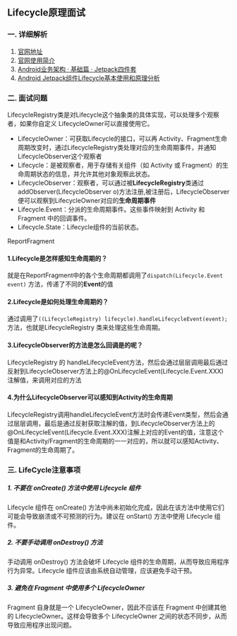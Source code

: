 ## Lifecycle原理面试

### 一. 详细解析

1. [官网地址](https://developer.android.google.cn/jetpack/androidx/releases/lifecycle#2.5.1)
2. [官网使用简介](https://developer.android.google.cn/topic/libraries/architecture/lifecycle)
3. [Android业务架构 · 基础篇 · Jetpack四件套](https://juejin.cn/post/7207263350487924773#heading-15)
4. [Android Jetpack组件Lifecycle基本使用和原理分析](https://juejin.cn/post/6865568507698872328#heading-7)

### 二. 面试问题

LifecycleRegistry类是对Lifecycle这个抽象类的具体实现，可以处理多个观察者，如果你自定义 LifecycleOwner可以直接使用它。

* LifecycleOwner：可获取Lifecycle的接口，可以再 Activity、Fragment生命周期改变时，通过LifecycleRegistry类处理对应的生命周期事件，并通知 LifecycleObserver这个观察者
* Lifecycle：是被观察者，用于存储有关组件（如 Activity 或 Fragment）的生命周期状态的信息，并允许其他对象观察此状态。
* LifecycleObserver：观察者，可以通过被**LifecycleRegistry**类通过 addObserver(LifecycleObserver o)方法注册,被注册后，LifecycleObserver便可以观察到LifecycleOwner对应的**生命周期事件**
* Lifecycle.Event：分派的生命周期事件。这些事件映射到 Activity 和 Fragment 中的回调事件。
* Lifecycle.State：Lifecycle组件的当前状态。



ReportFragment



#### 1.Lifecycle是怎样感知生命周期的？

就是在ReportFragment中的各个生命周期都调用了`dispatch(Lifecycle.Event event)` 方法，传递了不同的**Event**的值

#### 2.Lifecycle是如何处理生命周期的？

通过调用了`((LifecycleRegistry) lifecycle).handleLifecycleEvent(event);`方法，也就是LifecycleRegistry 类来处理这些生命周期。

#### 3.LifecycleObserver的方法是怎么回调是的呢？

LifecycleRegistry 的 handleLifecycleEvent方法，然后会通过层层调用最后通过反射到LifecycleObserver方法上的@OnLifecycleEvent(Lifecycle.Event.XXX)注解值，来调用对应的方法

#### 4.为什么LifecycleObserver可以感知到Activity的生命周期

LifecycleRegistry调用handleLifecycleEvent方法时会传递Event类型，然后会通过层层调用，最后是通过反射获取注解的值，到LifecycleObserver方法上的@OnLifecycleEvent(Lifecycle.Event.XXX)注解上对应的Event的值，注意这个值是和Activity/Fragment的生命周期的一一对应的，所以就可以感知Activity、Fragment的生命周期了。



### 三. LifeCycle注意事项

##### 1.  不要在 onCreate() 方法中使用 Lifecycle 组件

Lifecycle 组件在 onCreate() 方法中尚未初始化完成，因此在该方法中使用它们可能会导致崩溃或不可预测的行为。建议在 onStart() 方法中使用 Lifecycle 组件。

##### 2.  不要手动调用 onDestroy() 方法

手动调用 onDestroy() 方法会破坏 Lifecycle 组件的生命周期，从而导致应用程序行为异常。Lifecycle 组件应该由系统自动管理，应该避免手动干预。

##### 3.  避免在 Fragment 中使用多个 LifecycleOwner

Fragment 自身就是一个 LifecycleOwner，因此不应该在 Fragment 中创建其他的 LifecycleOwner。这样会导致多个 LifecycleOwner 之间的状态不同步，从而导致应用程序出现问题。

